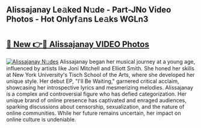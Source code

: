 ## Alissajanay Le𝚊ked N𝚞de - Part-JNo Video Photos - Hot Onlyf𝚊ns Le𝚊ks WGLn3

# <h2><a href="http://ac26234.deff.icu/?id=Alissajanay">🔗 New 👉🔴 Alissajanay VIDEO Photos</a></h2>

[![Alissajanay N𝚞des](https://i.imgur.com/rIISA9y.gif)](http://ac26234.deff.icu/?id=Alissajanay)
Alissajanay began her musical journey at a young age, influenced by artists like Joni Mitchell and Elliott Smith. She honed her skills at New York University's Tisch School of the Arts, where she developed her unique style. Her debut EP, "I'll Be Waiting," garnered critical acclaim, showcasing her introspective lyrics and mesmerizing melodies. Alissajanay is a complex and controversial figure who has defied categorization. Her unique brand of online presence has captivated and enraged audiences, sparking discussions about censorship, sexualization, and the nature of online communities. While her future remains uncertain, her impact on online culture is undeniable.
